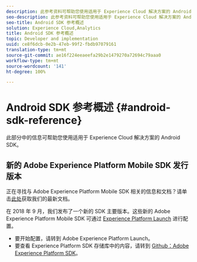 ```yaml
---
description: 此参考资料可帮助您使用适用于 Experience Cloud 解决方案的 Android SDK。
seo-description: 此参考资料可帮助您使用适用于 Experience Cloud 解决方案的 Android SDK。
seo-title: Android SDK 参考概述
solution: Experience Cloud,Analytics
title: Android SDK 参考概述
topic: Developer and implementation
uuid: ce8f6dcb-0e2b-47eb-99f2-fbdb97079161
translation-type: tm+mt
source-git-commit: ae16f224eeaeefa29b2e1479270a72694c79aaa0
workflow-type: tm+mt
source-wordcount: '141'
ht-degree: 100%

---
```



# Android SDK 参考概述 {#android-sdk-reference}

此部分中的信息可帮助您使用适用于 Experience Cloud 解决方案的 Android SDK。

## 新的 Adobe Experience Platform Mobile SDK 发行版本

正在寻找与 Adobe Experience Platform Mobile SDK 相关的信息和文档？请单击[此处](https://aep-sdks.gitbook.io/docs/)获取我们的最新文档。

在 2018 年 9 月，我们发布了一个新的 SDK 主要版本。这些新的 Adobe Experience Platform Mobile SDK 可通过 [Experience Platform Launch](https://www.adobe.com/cn/experience-platform/launch.html) 进行配置。

* 要开始配置，请转到 Adobe Experience Platform Launch。
* 要查看 Experience Platform SDK 存储库中的内容，请转到 [Github：Adobe Experience Platform SDK](https://github.com/Adobe-Marketing-Cloud/acp-sdks)。
